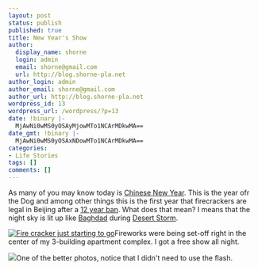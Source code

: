 ```yaml
---
layout: post
status: publish
published: true
title: New Year's Show
author:
  display_name: shorne
  login: admin
  email: shorne@gmail.com
  url: http://blog.shorne-pla.net
author_login: admin
author_email: shorne@gmail.com
author_url: http://blog.shorne-pla.net
wordpress_id: 13
wordpress_url: /wordpress/?p=13
date: !binary |-
  MjAwNi0wMS0yOSAyMjowMTo1NCArMDkwMA==
date_gmt: !binary |-
  MjAwNi0wMS0yOSAxNDowMTo1NCArMDkwMA==
categories:
- Life Stories
tags: []
comments: []
---
```

<p>As many of you may know today is <a href="http://www.chinapage.com/newyear.html">Chinese New Year</a>.  This is the year ofr the Dog and among other things this is the first year that firecrackers are legal in Beijing after a <a href="http://english.gov.cn/2006-01/22/content_167557.htm">12 year ban</a>.  What does that mean? I means that the night sky is lit up like <a href="http://en.wikipedia.org/wiki/Baghdad">Baghdad</a> during <a href="http://www.desert-storm.com">Desert Storm</a>.</p>
<p><a href="/wp-content/uploads/2006/01/boom0.jpg"><img id="image11" alt="Fire cracker just starting to go" src="/wp-content/uploads/2006/01/sc_boom0.jpg" /></a>Fireworks were being set-off right in the center of my 3-building apartment complex.  I got a free show all night.</p>
<p><a href="/wp-content/uploads/2006/01/boom1.jpg"> <img id="image12" src="/wp-content/uploads/2006/01/sc_boom1.jpg" /></a>One of the better photos, notice that I didn't need to use the flash.</p>
